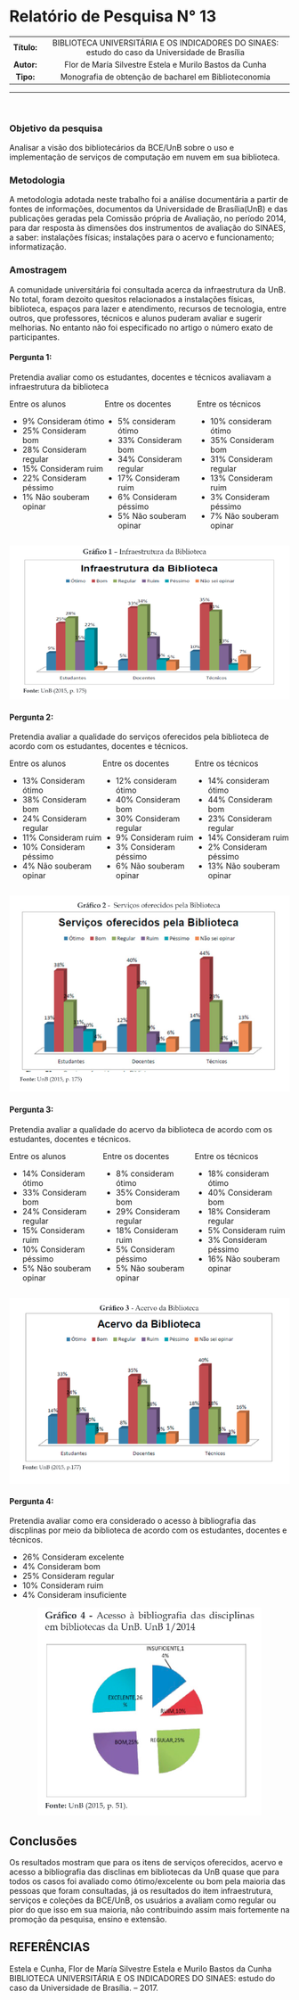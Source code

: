 # Relatório de Pesquisa N° 13

| | |
|:-:| :-: |
| **Título:** | BIBLIOTECA UNIVERSITÁRIA E OS INDICADORES DO SINAES: estudo do caso da Universidade de Brasília |
| **Autor:** | Flor de María Silvestre Estela e Murilo Bastos da Cunha |
| **Tipo:** | Monografia de obtenção de bacharel em Biblioteconomia |
___
<br/>

### **Objetivo da pesquisa**

Analisar a visão dos bibliotecários da BCE/UnB sobre o uso e
implementação de serviços de computação em nuvem em sua biblioteca.

### **Metodologia**

A metodologia adotada neste trabalho foi a análise documentária a partir de fontes de informações, documentos da Universidade de Brasília(UnB) e das publicações geradas pela Comissão própria de Avaliação, no período 2014, para dar resposta às dimensões dos instrumentos de avaliação do SINAES, a saber: instalações físicas; instalações para o acervo e funcionamento; informatização.

### **Amostragem**

A comunidade universitária foi consultada acerca da infraestrutura da UnB. No total, foram dezoito quesitos relacionados a instalações físicas, biblioteca, espaços para lazer e atendimento, recursos de tecnologia, entre outros, que professores, técnicos e alunos puderam avaliar e sugerir melhorias. No entanto não foi especificado no artigo o número exato de participantes.

#### Pergunta 1:
Pretendia avaliar como os estudantes, docentes e técnicos avaliavam a infraestrutura da biblioteca

<div style="display:flex;">
  <div>
  Entre os alunos

  * 9% Consideram ótimo
  * 25% Consideram bom
  * 28% Consideram regular
  * 15% Consideram ruim
  * 22% Consideram péssimo
  * 1% Não souberam opinar
  </div>
  <div>
  Entre os docentes

  * 5% consideram ótimo
  * 33% Consideram bom
  * 34% Consideram regular
  * 17% Consideram ruim
  * 6% Consideram péssimo
  * 5% Não souberam opinar
  </div>
  <div>
  Entre os técnicos

  * 10% consideram ótimo
  * 35% Consideram bom
  * 31% Consideram regular
  * 13% Consideram ruim
  * 3% Consideram péssimo
  * 7% Não souberam opinar
  </div>
</div>
<p align="center">
  <img src="../_media/assets/images/print_screen/user-profile-reports/user-profile-search-13.1.png">
</p>

#### Pergunta 2:
Pretendia avaliar a qualidade do serviços oferecidos pela biblioteca de acordo com os estudantes, docentes e técnicos.

<div style="display:flex;">
  <div>
  Entre os alunos

  * 13% Consideram ótimo
  * 38% Consideram bom
  * 24% Consideram regular
  * 11% Consideram ruim
  * 10% Consideram péssimo
  * 4% Não souberam opinar
  </div>
  <div>
  Entre os docentes

  * 12% consideram ótimo
  * 40% Consideram bom
  * 30% Consideram regular
  * 9% Consideram ruim
  * 3% Consideram péssimo
  * 6% Não souberam opinar
  </div>
  <div>
  Entre os técnicos

  * 14% consideram ótimo
  * 44% Consideram bom
  * 23% Consideram regular
  * 14% Consideram ruim
  * 2% Consideram péssimo
  * 13% Não souberam opinar
  </div>
</div>


<p align="center">
  <img src="../_media/assets/images/print_screen/user-profile-reports/user-profile-search-13.2.png">
</p>

#### Pergunta 3:
Pretendia avaliar a qualidade do acervo da biblioteca de acordo com os estudantes, docentes e técnicos.

<div style="display:flex;">
  <div>
  Entre os alunos

  * 14% Consideram ótimo
  * 33% Consideram bom
  * 24% Consideram regular
  * 15% Consideram ruim
  * 10% Consideram péssimo
  * 5% Não souberam opinar
  </div>
  <div>
  Entre os docentes

  * 8% consideram ótimo
  * 35% Consideram bom
  * 29% Consideram regular
  * 18% Consideram ruim
  * 5% Consideram péssimo
  * 5% Não souberam opinar
  </div>
  <div>
  Entre os técnicos

  * 18% consideram ótimo
  * 40% Consideram bom
  * 18% Consideram regular
  * 5% Consideram ruim
  * 3% Consideram péssimo
  * 16% Não souberam opinar
  </div>
</div>


<p align="center">
  <img src="../_media/assets/images/print_screen/user-profile-reports/user-profile-search-13.3.png">
</p>

#### Pergunta 4:
Pretendia avaliar como era considerado o acesso à bibliografia das discplinas por meio da biblioteca de acordo com os estudantes, docentes e técnicos.


* 26% Consideram excelente
* 4% Consideram bom
* 25% Consideram regular
* 10% Consideram ruim
* 4% Consideram insuficiente

<p align="center">
  <img src="../_media/assets/images/print_screen/user-profile-reports/user-profile-search-13.4.png">
</p>

## Conclusões


Os resultados mostram que para os itens de serviços oferecidos, acervo e acesso a bibliografia das disclinas em bibliotecas da UnB quase que para todos os casos foi avaliado como ótimo/excelente ou bom pela maioria das pessoas que foram consultadas, já os resultados do item infraestrutura, serviços e coleções da BCE/UnB, os usuários a avaliam como regular ou pior do que isso em sua maioria, não contribuindo assim mais fortemente na promoção da pesquisa, ensino e extensão. 

## REFERÊNCIAS

Estela e Cunha, Flor de María Silvestre Estela e Murilo Bastos da Cunha BIBLIOTECA UNIVERSITÁRIA E OS
INDICADORES DO SINAES:
estudo do caso da Universidade de Brasília. – 2017.